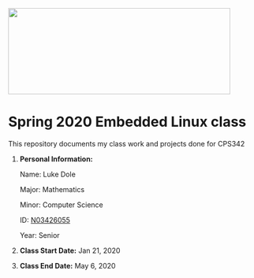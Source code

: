<img src="https://www.newpaltz.edu/media/identity/logos/newpaltzlogo.jpg" height="175" width="450">

# Spring 2020 Embedded Linux class

This repository documents my class work and projects done for CPS342 

1. **Personal Information:**
  
    Name: Luke Dole
  
    Major: Mathematics
  
    Minor: Computer Science
  
    ID: [N03426055](https://github.com/luke-dole/EL2020)
    
    Year: Senior

2. **Class Start Date:** Jan 21, 2020

3. **Class End Date:** May 6, 2020
